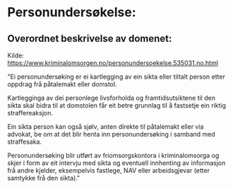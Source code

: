# Personundersøkelse: 

## Overordnet beskrivelse av domenet:

Kilde: https://www.kriminalomsorgen.no/personundersoekelse.535031.no.html

"Ei personundersøking er ei kartlegging av ein sikta eller tiltalt person etter oppdrag frå påtalemakt eller domstol. 

Kartlegginga av dei personlege livsforholda og framtidsutsiktene til den sikta skal bidra til at domstolen får eit betre grunnlag til å fastsetje ein riktig straffereaksjon.

Ein sikta person kan også sjølv, anten direkte til påtalemakt eller via advokat, be om at det blir henta inn personundersøking i samband med straffesaka.

Personundersøking blir utført av friomsorgskontora i kriminalomsorga og skjer i form av eit intervju med sikta og eventuell innhenting av informasjon frå andre kjelder, eksempelvis fastlege, NAV eller arbeidsgjevar (etter samtykke frå den sikta)."

